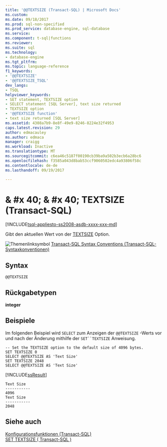 ```yaml
---
title: '@@TEXTSIZE (Transact-SQL) | Microsoft Docs'
ms.custom: 
ms.date: 09/18/2017
ms.prod: sql-non-specified
ms.prod_service: database-engine, sql-database
ms.service: 
ms.component: t-sql|functions
ms.reviewer: 
ms.suite: sql
ms.technology:
- database-engine
ms.tgt_pltfrm: 
ms.topic: language-reference
f1_keywords:
- '@@TEXTSIZE'
- '@@TEXTSIZE_TSQL'
dev_langs:
- TSQL
helpviewer_keywords:
- SET statement, TEXTSIZE option
- SELECT statement [SQL Server], text size returned
- TEXTSIZE option
- '@@TEXTSIZE function'
- text size returned [SQL Server]
ms.assetid: 4308a7b9-8e8f-49e9-8246-8224e32f4953
caps.latest.revision: 29
author: edmacauley
ms.author: edmaca
manager: craigg
ms.workload: Inactive
ms.translationtype: MT
ms.sourcegitcommit: c6ea46c5187f00190cb39ba9a502b3ecb6a28bc6
ms.openlocfilehash: f3585a043d8bab53ccf9060502edc4a93806f58c
ms.contentlocale: de-de
ms.lasthandoff: 09/19/2017

---
```

# <a name="x40x40textsize-transact-sql"></a>& #x 40; & #x 40; TEXTSIZE (Transact-SQL)
[!INCLUDE[tsql-appliesto-ss2008-asdb-xxxx-xxx-md](../../includes/tsql-appliesto-ss2008-asdb-xxxx-xxx-md.md)]

  Gibt den aktuellen Wert von der [TEXTSIZE](../../t-sql/statements/set-textsize-transact-sql.md) Option.  
  
 ![Themenlinksymbol](../../database-engine/configure-windows/media/topic-link.gif "Topic link icon") [Transact-SQL Syntax Conventions (Transact-SQL-Syntaxkonventionen)](../../t-sql/language-elements/transact-sql-syntax-conventions-transact-sql.md)  
  
## <a name="syntax"></a>Syntax  
  
```  
@@TEXTSIZE  
```  
  
## <a name="return-types"></a>Rückgabetypen  
 **integer**  
  
## <a name="examples"></a>Beispiele  
 Im folgenden Beispiel wird `SELECT` zum Anzeigen der `@@TEXTSIZE` -Werts vor und nach der Änderung mithilfe der `SET``TEXTSIZE` Anweisung.  
  
```  
-- Set the TEXTSIZE option to the default size of 4096 bytes.  
SET TEXTSIZE 0  
SELECT @@TEXTSIZE AS 'Text Size'  
SET TEXTSIZE 2048  
SELECT @@TEXTSIZE AS 'Text Size'  
```  
  
 [!INCLUDE[ssResult](../../includes/ssresult-md.md)]  
  
 ```
Text Size
-----------
4096
Text Size
-----------
2048
 ```  
  
## <a name="see-also"></a>Siehe auch  
 [Konfigurationsfunktionen (Transact-SQL)](../../t-sql/functions/configuration-functions-transact-sql.md)   
 [SET TEXTSIZE &#40; Transact-SQL &#41;](../../t-sql/statements/set-textsize-transact-sql.md)  
  
  

